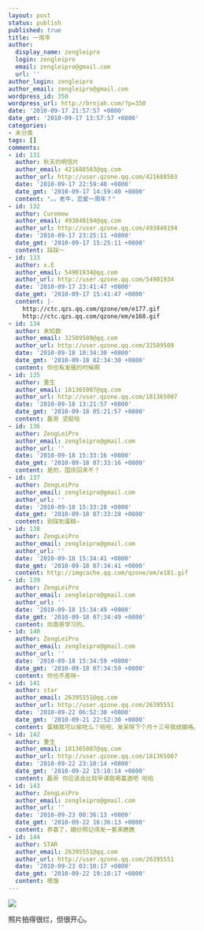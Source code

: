 ```yaml
---
layout: post
status: publish
published: true
title: 一周年
author:
  display_name: zengleipro
  login: zengleipro
  email: zengleipro@gmail.com
  url: ''
author_login: zengleipro
author_email: zengleipro@gmail.com
wordpress_id: 350
wordpress_url: http://brnjah.com/?p=350
date: '2010-09-17 21:57:57 +0800'
date_gmt: '2010-09-17 13:57:57 +0800'
categories:
- 未分类
tags: []
comments:
- id: 131
  author: 秋天的明信片
  author_email: 421688503@qq.com
  author_url: http://user.qzone.qq.com/421688503
  date: '2010-09-17 22:59:40 +0800'
  date_gmt: '2010-09-17 14:59:40 +0800'
  content: "。。老牛，恋爱一周年？"
- id: 132
  author: Curemew
  author_email: 493840194@qq.com
  author_url: http://user.qzone.qq.com/493840194
  date: '2010-09-17 23:25:11 +0800'
  date_gmt: '2010-09-17 15:25:11 +0800'
  content: 踩踩～
- id: 133
  author: x.E
  author_email: 54901934@qq.com
  author_url: http://user.qzone.qq.com/54901934
  date: '2010-09-17 23:41:47 +0800'
  date_gmt: '2010-09-17 15:41:47 +0800'
  content: |-
    http://ctc.qzs.qq.com/qzone/em/e177.gif
    http://ctc.qzs.qq.com/qzone/em/e168.gif
- id: 134
  author: 未知数
  author_email: 32509509@qq.com
  author_url: http://user.qzone.qq.com/32509509
  date: '2010-09-18 10:34:30 +0800'
  date_gmt: '2010-09-18 02:34:30 +0800'
  content: 你也有发骚的时候啊
- id: 135
  author: 重生
  author_email: 181365007@qq.com
  author_url: http://user.qzone.qq.com/181365007
  date: '2010-09-18 13:21:57 +0800'
  date_gmt: '2010-09-18 05:21:57 +0800'
  content: 磊哥 坚挺哈
- id: 136
  author: ZengLeiPro
  author_email: zengleipro@gmail.com
  author_url: ''
  date: '2010-09-18 15:33:16 +0800'
  date_gmt: '2010-09-18 07:33:16 +0800'
  content: 是的，国庆回来不？
- id: 137
  author: ZengLeiPro
  author_email: zengleipro@gmail.com
  author_url: ''
  date: '2010-09-18 15:33:28 +0800'
  date_gmt: '2010-09-18 07:33:28 +0800'
  content: 别踩到蛋糕~
- id: 138
  author: ZengLeiPro
  author_email: zengleipro@gmail.com
  author_url: ''
  date: '2010-09-18 15:34:41 +0800'
  date_gmt: '2010-09-18 07:34:41 +0800'
  content: http://imgcache.qq.com/qzone/em/e181.gif
- id: 139
  author: ZengLeiPro
  author_email: zengleipro@gmail.com
  author_url: ''
  date: '2010-09-18 15:34:49 +0800'
  date_gmt: '2010-09-18 07:34:49 +0800'
  content: 向南哥学习的。
- id: 140
  author: ZengLeiPro
  author_email: zengleipro@gmail.com
  author_url: ''
  date: '2010-09-18 15:34:59 +0800'
  date_gmt: '2010-09-18 07:34:59 +0800'
  content: 你也不差呀~
- id: 141
  author: star
  author_email: 26395551@qq.com
  author_url: http://user.qzone.qq.com/26395551
  date: '2010-09-22 06:52:30 +0800'
  date_gmt: '2010-09-21 22:52:30 +0800'
  content: 蛋糕我可以偷吃么？哈哈，发呆呀下个月十三号我结婚咯。
- id: 142
  author: 重生
  author_email: 181365007@qq.com
  author_url: http://user.qzone.qq.com/181365007
  date: '2010-09-22 23:10:14 +0800'
  date_gmt: '2010-09-22 15:10:14 +0800'
  content: 磊哥 你应该会比较早请我喝喜酒吧 哈哈
- id: 143
  author: ZengLeiPro
  author_email: zengleipro@gmail.com
  author_url: ''
  date: '2010-09-23 00:36:13 +0800'
  date_gmt: '2010-09-22 16:36:13 +0800'
  content: 恭喜了，婚纱照记得发一套来瞧瞧
- id: 144
  author: STAR
  author_email: 26395551@qq.com
  author_url: http://user.qzone.qq.com/26395551
  date: '2010-09-23 03:10:17 +0800'
  date_gmt: '2010-09-22 19:10:17 +0800'
  content: 嗯饿
---
```

![](/images/blog/detail/2010091701/1.jpg)

照片拍得很烂，但很开心。